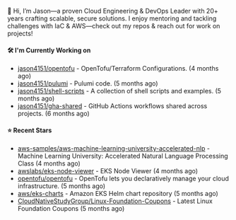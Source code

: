 👋 Hi, I’m Jason—a proven Cloud Engineering & DevOps Leader with 20+ years crafting scalable, secure solutions. I enjoy mentoring and tackling challenges with IaC & AWS—check out my repos & reach out for work on projects!

#### 🛠️ I'm Currently Working on

- [jason4151/opentofu](https://github.com/jason4151/opentofu) - OpenTofu/Terraform Configurations. (4 months ago)
- [jason4151/pulumi](https://github.com/jason4151/pulumi) - Pulumi code. (5 months ago)
- [jason4151/shell-scripts](https://github.com/jason4151/shell-scripts) - A collection of shell scripts and examples. (5 months ago)
- [jason4151/gha-shared](https://github.com/jason4151/gha-shared) - GitHub Actions workflows shared across projects. (6 months ago)

#### ⭐ Recent Stars

- [aws-samples/aws-machine-learning-university-accelerated-nlp](https://github.com/aws-samples/aws-machine-learning-university-accelerated-nlp) - Machine Learning University: Accelerated Natural Language Processing Class (4 months ago)
- [awslabs/eks-node-viewer](https://github.com/awslabs/eks-node-viewer) - EKS Node Viewer (4 months ago)
- [opentofu/opentofu](https://github.com/opentofu/opentofu) - OpenTofu lets you declaratively manage your cloud infrastructure. (5 months ago)
- [aws/eks-charts](https://github.com/aws/eks-charts) - Amazon EKS Helm chart repository (5 months ago)
- [CloudNativeStudyGroup/Linux-Foundation-Coupons](https://github.com/CloudNativeStudyGroup/Linux-Foundation-Coupons) - Latest Linux Foundation Coupons (5 months ago)
